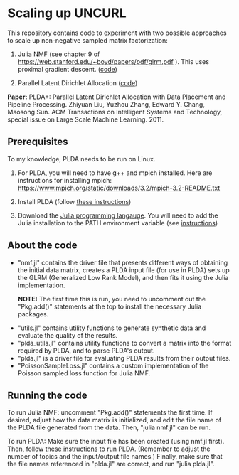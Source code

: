 <h1>Scaling up UNCURL</h1>

This repository contains code to experiment with two possible approaches to scale up non-negative sampled matrix factorization:

1. Julia NMF (see chapter 9 of https://web.stanford.edu/~boyd/papers/pdf/glrm.pdf ). This uses proximal gradient descent. (<a href="https://github.com/madeleineudell/LowRankModels.jl">code</a>)

2. Parallel Latent Dirichlet Allocation (<a href="http://openbigdatagroup.github.io/plda/">code</a>) 

<b>Paper:</b> PLDA+: Parallel Latent Dirichlet Allocation with Data Placement and Pipeline Processing. Zhiyuan Liu, Yuzhou Zhang, Edward Y. Chang, Maosong Sun. ACM Transactions on Intelligent Systems and Technology, special issue on Large Scale Machine Learning. 2011.

<h2>Prerequisites</h2>

To my knowledge, PLDA needs to be run on Linux. 

1. For PLDA, you will need to have g++ and mpich installed. Here are instructions for installing mpich: https://www.mpich.org/static/downloads/3.2/mpich-3.2-README.txt

2. Install PLDA (follow <a href="http://openbigdatagroup.github.io/plda/">these instructions</a>)

3. Download the <a href="https://julialang.org/downloads/">Julia programming langauge</a>. You will need to add the Julia installation to the PATH environment variable (see <a href="https://julialang.org/downloads/platform.html">instructions</a>)

<h2>About the code</h2>

<ul>
<li>"nmf.jl" contains the driver file that presents different ways of obtaining the initial data matrix, creates a PLDA input file (for use in PLDA) sets up the GLRM (Generalized Low Rank Model), and then fits it using the Julia implementation.

<b>NOTE:</b> The first time this is run, you need to uncomment out the "Pkg.add()" statements at the top to install the necessary Julia packages.</li>

<li>"utils.jl" contains utility functions to generate synthetic data and evaluate the quality of the results.

<li>"plda_utils.jl" contains utility functions to convert a matrix into the format required by PLDA, and to parse PLDA's output.

<li>"plda.jl" is a driver file for evaluating PLDA results from their output files.

<li>"PoissonSampleLoss.jl" contains a custom implementation of the Poisson sampled loss function for Julia NMF.
</ul>

<h2>Running the code</h2>

To run Julia NMF: uncomment "Pkg.add()" statements the first time. If desired, adjust how the data matrix is initialized, and edit the file name of the PLDA file generated from the data. Then, "julia nmf.jl" can be run.

To run PLDA: Make sure the input file has been created (using nmf.jl first). Then, follow <a href="http://openbigdatagroup.github.io/plda/"> these instructions</a> to run PLDA. (Remember to adjust the number of topics and the input/output file names.) Finally, make sure that the file names referenced in "plda.jl" are correct, and run "julia plda.jl".

